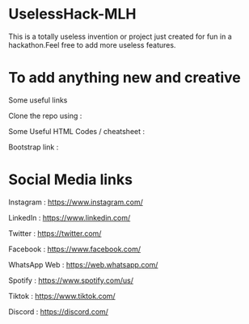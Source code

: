 # UselessHack-MLH
This is a totally useless invention or project just created for fun in a hackathon.Feel free to add more useless features.

# To add anything new and creative 

Some useful links 

Clone the repo using : 

Some Useful HTML Codes / cheatsheet :

Bootstrap link :

# Social Media links 

Instagram : https://www.instagram.com/

LinkedIn :  https://www.linkedin.com/

Twitter : https://twitter.com/

Facebook : https://www.facebook.com/

WhatsApp Web : https://web.whatsapp.com/

Spotify : https://www.spotify.com/us/

Tiktok :  https://www.tiktok.com/

Discord : https://discord.com/





